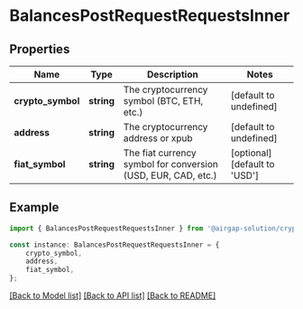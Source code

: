 # BalancesPostRequestRequestsInner


## Properties

Name | Type | Description | Notes
------------ | ------------- | ------------- | -------------
**crypto_symbol** | **string** | The cryptocurrency symbol (BTC, ETH, etc.) | [default to undefined]
**address** | **string** | The cryptocurrency address or xpub | [default to undefined]
**fiat_symbol** | **string** | The fiat currency symbol for conversion (USD, EUR, CAD, etc.) | [optional] [default to 'USD']

## Example

```typescript
import { BalancesPostRequestRequestsInner } from '@airgap-solution/crypto-wallet-rest';

const instance: BalancesPostRequestRequestsInner = {
    crypto_symbol,
    address,
    fiat_symbol,
};
```

[[Back to Model list]](../README.md#documentation-for-models) [[Back to API list]](../README.md#documentation-for-api-endpoints) [[Back to README]](../README.md)
